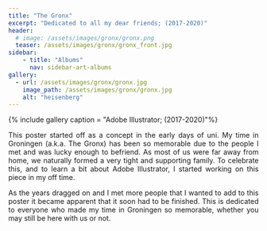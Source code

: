 ```yaml
---
title: "The Gronx"
excerpt: "Dedicated to all my dear friends; (2017-2020)"
header:
  # image: /assets/images/gronx/gronx.png
  teaser: /assets/images/gronx/gronx_front.jpg
sidebar:
    - title: "Albums"
      nav: sidebar-art-albums
gallery:
  - url: /assets/images/gronx/gronx.jpg
    image_path: /assets/images/gronx/gronx.jpg
    alt: "heisenberg"
---
```



{% include gallery caption = "Adobe Illustrator; (2017-2020)"%}

<p align = "justify">This poster started off as a concept in the early days of uni. My time in Groningen (a.k.a. The Gronx) has been so memorable due to the people I met and was lucky enough to befriend. As most of us were far away from home, we naturally formed a very tight and supporting family. To celebrate this, and to learn a bit about Adobe Illustrator, I started working on this piece in my off time.</p>

<p align = "justify">As the years dragged on and I met more people that I wanted to add to this poster it became apparent that it soon had to be finished. This is dedicated to everyone who made my time in Groningen so memorable, whether you may still be here with us or not.</p>


